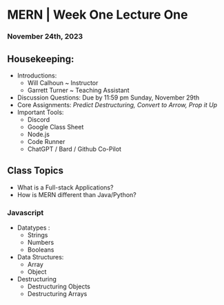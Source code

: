 # MERN | Week One Lecture One
### November 24th, 2023

## Housekeeping:
- Introductions:
    - Will Calhoun ~ Instructor
    - Garrett Turner ~ Teaching Assistant
- Discussion Questions: Due by 11:59 pm Sunday, November 29th
- Core Assignments: *Predict Destructuring, Convert to Arrow, Prop it Up*
- Important Tools:
    - Discord
    - Google Class Sheet
    - Node.js
    - Code Runner
    - ChatGPT / Bard / Github Co-Pilot

## Class Topics
- What is a Full-stack Applications?
- How is MERN different than Java/Python?

### Javascript
- Datatypes : 
    - Strings
    - Numbers
    - Booleans
- Data Structures:
    - Array
    - Object
- Destructuring
    - Destructuring Objects
    - Destructuring Arrays